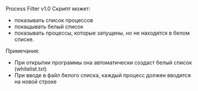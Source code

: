 Process Filter v1.0
Скрипт может:
- показывать список процессов
- покащывать белый список
- показывать процессы, которые запущены, но не находятся в белом списке.

Примечания:
- При открытии программы она автоматически создаст белый список (whitelist.txt)
- При вводе в файл белого списка, каждый процесс должен вводится на новой строке
